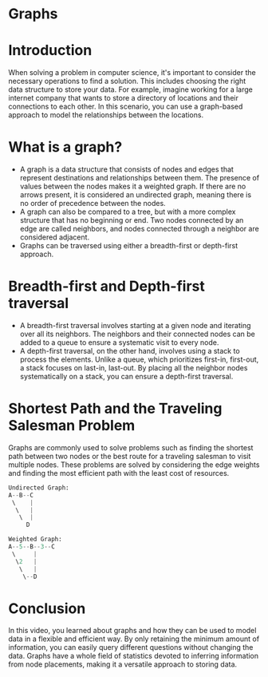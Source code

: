# Graphs

# Introduction

When solving a problem in computer science, it's important to consider the necessary operations to find a solution. This includes choosing the right data structure to store your data. For example, imagine working for a large internet company that wants to store a directory of locations and their connections to each other. In this scenario, you can use a graph-based approach to model the relationships between the locations.

# What is a graph?

- A graph is a data structure that consists of nodes and edges that represent destinations and relationships between them. The presence of values between the nodes makes it a weighted graph. If there are no arrows present, it is considered an undirected graph, meaning there is no order of precedence between the nodes.
- A graph can also be compared to a tree, but with a more complex structure that has no beginning or end. Two nodes connected by an edge are called neighbors, and nodes connected through a neighbor are considered adjacent.
- Graphs can be traversed using either a breadth-first or depth-first approach.

# Breadth-first and Depth-first traversal

- A breadth-first traversal involves starting at a given node and iterating over all its neighbors. The neighbors and their connected nodes can be added to a queue to ensure a systematic visit to every node.
- A depth-first traversal, on the other hand, involves using a stack to process the elements. Unlike a queue, which prioritizes first-in, first-out, a stack focuses on last-in, last-out. By placing all the neighbor nodes systematically on a stack, you can ensure a depth-first traversal.

# Shortest Path and the Traveling Salesman Problem

Graphs are commonly used to solve problems such as finding the shortest path between two nodes or the best route for a traveling salesman to visit multiple nodes. These problems are solved by considering the edge weights and finding the most efficient path with the least cost of resources.

```python
Undirected Graph:
A--B--C
 \    |
  \   |
   \  |
     D

Weighted Graph:
A--5--B--3--C
 \     |
  \2   |
   \   |
    \--D
```

# Conclusion

In this video, you learned about graphs and how they can be used to model data in a flexible and efficient way. By only retaining the minimum amount of information, you can easily query different questions without changing the data. Graphs have a whole field of statistics devoted to inferring information from node placements, making it a versatile approach to storing data.